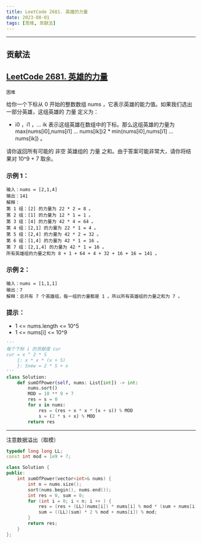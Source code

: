 ```yaml
---
title: LeetCode 2681. 英雄的力量
date: 2023-08-01
tags: [思维, 贡献法]
---
```


---
## 贡献法

## [LeetCode 2681. 英雄的力量](https://leetcode.cn/problems/power-of-heroes/description/)

`困难`

给你一个下标从 0 开始的整数数组 nums ，它表示英雄的能力值。如果我们选出一部分英雄，这组英雄的 力量 定义为：

+ i0 ，i1 ，... ik 表示这组英雄在数组中的下标。那么这组英雄的力量为 max(nums[i0],nums[i1] ... nums[ik])2 * min(nums[i0],nums[i1] ... nums[ik]) 。

请你返回所有可能的 非空 英雄组的 力量 之和。由于答案可能非常大，请你将结果对 10^9 + 7 取余。

### 示例 1：
```
输入：nums = [2,1,4]
输出：141
解释：
第 1 组：[2] 的力量为 22 * 2 = 8 。
第 2 组：[1] 的力量为 12 * 1 = 1 。
第 3 组：[4] 的力量为 42 * 4 = 64 。
第 4 组：[2,1] 的力量为 22 * 1 = 4 。
第 5 组：[2,4] 的力量为 42 * 2 = 32 。
第 6 组：[1,4] 的力量为 42 * 1 = 16 。
第​ ​​​​​​7 组：[2,1,4] 的力量为 42​​​​​​​ * 1 = 16 。
所有英雄组的力量之和为 8 + 1 + 64 + 4 + 32 + 16 + 16 = 141 。
```
### 示例 2：
```
输入：nums = [1,1,1]
输出：7
解释：总共有 7 个英雄组，每一组的力量都是 1 。所以所有英雄组的力量之和为 7 。
```
### 提示：
+ 1 <= nums.length <= 10^5
+ 1 <= nums[i] <= 10^9

```python
'''
每个下标 i 的贡献度 cur
cur = x ^ 2 * S 
    {: x * x * (x + S)
    }: Snew = 2 * S + x
'''
class Solution:
    def sumOfPower(self, nums: List[int]) -> int:
        nums.sort()
        MOD = 10 ** 9 + 7
        res = s = 0
        for x in nums:
            res = (res + x * x * (x + s)) % MOD
            s = (2 * s + x) % MOD
        return res
```
---
注意数据溢出（取模）
```cpp
typedef long long LL;
const int mod = 1e9 + 7;

class Solution {
public:
    int sumOfPower(vector<int>& nums) {
        int n = nums.size();
        sort(nums.begin(), nums.end());
        int res = 0, sum = 0;
        for (int i = 0; i < n; i ++ ) {
            res = (res + (LL)(nums[i]) * nums[i] % mod * (sum + nums[i])) % mod;
            sum = ((LL)(sum) * 2 % mod + nums[i]) % mod;
        }
        return res;
    }
};
```